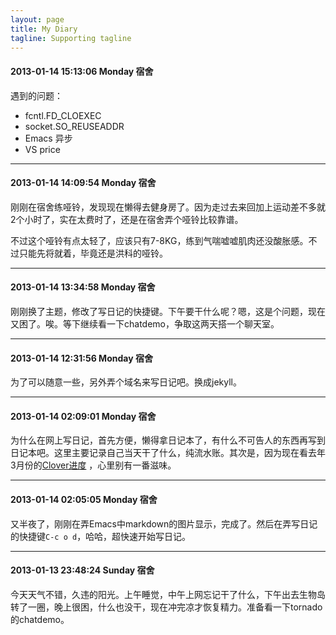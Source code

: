 ```yaml
---
layout: page
title: My Diary
tagline: Supporting tagline
---
```

#### 2013-01-14 15:13:06 Monday 宿舍

遇到的问题：

 * fcntl.FD_CLOEXEC
 * socket.SO_REUSEADDR
 * Emacs 异步
 * VS price

-----
#### 2013-01-14 14:09:54 Monday 宿舍

刚刚在宿舍练哑铃，发现现在懒得去健身房了。因为走过去来回加上运动差不多就2个小时了，实在太费时了，还是在宿舍弄个哑铃比较靠谱。

不过这个哑铃有点太轻了，应该只有7-8KG，练到气喘嘘嘘肌肉还没酸胀感。不过只能先将就着，毕竟还是洪科的哑铃。

-----
#### 2013-01-14 13:34:58 Monday 宿舍

刚刚换了主题，修改了写日记的快捷键。下午要干什么呢？嗯，这是个问题，现在又困了。唉。等下继续看一下chatdemo，争取这两天搭一个聊天室。

-----
#### 2013-01-14 12:31:56 Monday 宿舍

为了可以随意一些，另外弄个域名来写日记吧。换成jekyll。

-----
#### 2013-01-14 02:09:01 Monday 宿舍

为什么在网上写日记，首先方便，懒得拿日记本了，有什么不可告人的东西再写到日记本吧。这里主要记录自己当天干了什么，纯流水账。其次是，因为现在看去年3月份的[Clover进度](http://everet.org/2012/01/clover-progress.html ) ，心里别有一番滋味。

-----
#### 2013-01-14 02:05:05 Monday 宿舍

又半夜了，刚刚在弄Emacs中markdown的图片显示，完成了。然后在弄写日记的快捷键`C-c o d`，哈哈，超快速开始写日记。

-----
#### 2013-01-13 23:48:24 Sunday 宿舍

今天天气不错，久违的阳光。上午睡觉，中午上网忘记干了什么，下午出去生物岛转了一圈，晚上很困，什么也没干，现在冲完凉才恢复精力。准备看一下tornado的chatdemo。


